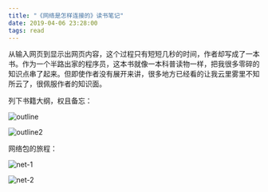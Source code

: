 ```yaml
---
title: "《网络是怎样连接的》读书笔记"
date: 2019-04-06 23:28:00
tags: read
---
```


从输入网页到显示出网页内容，这个过程只有短短几秒的时间，作者却写成了一本书。作为一个半路出家的程序员，这本书就像一本科普读物一样，把我很多零碎的知识点串了起来。但即使作者没有展开来讲，很多地方已经看的让我云里雾里不知所云了，很佩服作者的知识面。

列下书籍大纲，权且备忘：

![outline](assets/images/HowNetworksWork/outline.png)

![outline2](assets/images/HowNetworksWork/outline-2.png)

网络包的旅程：

![net-1](assets/images/HowNetworksWork/net-1.png)

![net-2](assets/images/HowNetworksWork/net-2.png)

